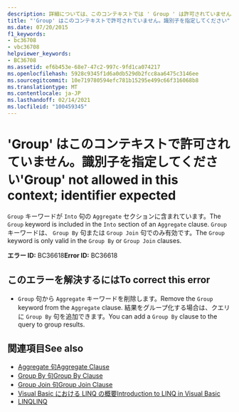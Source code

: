 ```yaml
---
description: 詳細については、このコンテキストでは ' Group ' は許可されていません。識別子が必要です。
title: "'Group' はこのコンテキストで許可されていません。識別子を指定してください"
ms.date: 07/20/2015
f1_keywords:
- bc36708
- vbc36708
helpviewer_keywords:
- BC36708
ms.assetid: ef6b453e-68e7-47c2-997c-9fd1ca074217
ms.openlocfilehash: 5928c9345f1d6a0db529db2fcc8aa6475c3146ee
ms.sourcegitcommit: 10e719780594efc781b15295e499c66f316068b8
ms.translationtype: MT
ms.contentlocale: ja-JP
ms.lasthandoff: 02/14/2021
ms.locfileid: "100459345"
---
```

# <a name="group-not-allowed-in-this-context-identifier-expected"></a><span data-ttu-id="ad6e9-103">'Group' はこのコンテキストで許可されていません。識別子を指定してください</span><span class="sxs-lookup"><span data-stu-id="ad6e9-103">'Group' not allowed in this context; identifier expected</span></span>

<span data-ttu-id="ad6e9-104">`Group` キーワードが `Into` 句の `Aggregate` セクションに含まれています。</span><span class="sxs-lookup"><span data-stu-id="ad6e9-104">The `Group` keyword is included in the `Into` section of an `Aggregate` clause.</span></span> <span data-ttu-id="ad6e9-105">`Group` キーワードは、 `Group By` 句または `Group Join` 句でのみ有効です。</span><span class="sxs-lookup"><span data-stu-id="ad6e9-105">The `Group` keyword is only valid in the `Group By` or `Group Join` clauses.</span></span>  
  
 <span data-ttu-id="ad6e9-106">**エラー ID:** BC36618</span><span class="sxs-lookup"><span data-stu-id="ad6e9-106">**Error ID:** BC36618</span></span>  
  
## <a name="to-correct-this-error"></a><span data-ttu-id="ad6e9-107">このエラーを解決するには</span><span class="sxs-lookup"><span data-stu-id="ad6e9-107">To correct this error</span></span>  
  
- <span data-ttu-id="ad6e9-108">`Group` 句から `Aggregate` キーワードを削除します。</span><span class="sxs-lookup"><span data-stu-id="ad6e9-108">Remove the `Group` keyword from the `Aggregate` clause.</span></span> <span data-ttu-id="ad6e9-109">結果をグループ化する場合は、クエリに `Group By` 句を追加できます。</span><span class="sxs-lookup"><span data-stu-id="ad6e9-109">You can add a `Group By` clause to the query to group results.</span></span>  
  
## <a name="see-also"></a><span data-ttu-id="ad6e9-110">関連項目</span><span class="sxs-lookup"><span data-stu-id="ad6e9-110">See also</span></span>

- [<span data-ttu-id="ad6e9-111">Aggregate 句</span><span class="sxs-lookup"><span data-stu-id="ad6e9-111">Aggregate Clause</span></span>](../language-reference/queries/aggregate-clause.md)
- [<span data-ttu-id="ad6e9-112">Group By 句</span><span class="sxs-lookup"><span data-stu-id="ad6e9-112">Group By Clause</span></span>](../language-reference/queries/group-by-clause.md)
- [<span data-ttu-id="ad6e9-113">Group Join 句</span><span class="sxs-lookup"><span data-stu-id="ad6e9-113">Group Join Clause</span></span>](../language-reference/queries/group-join-clause.md)
- [<span data-ttu-id="ad6e9-114">Visual Basic における LINQ の概要</span><span class="sxs-lookup"><span data-stu-id="ad6e9-114">Introduction to LINQ in Visual Basic</span></span>](../programming-guide/language-features/linq/introduction-to-linq.md)
- [<span data-ttu-id="ad6e9-115">LINQ</span><span class="sxs-lookup"><span data-stu-id="ad6e9-115">LINQ</span></span>](../programming-guide/language-features/linq/index.md)
